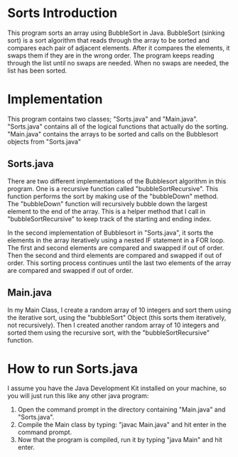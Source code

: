 # Sorts Introduction
This program sorts an array using BubbleSort in Java. BubbleSort (sinking sort) is a sort algorithm that reads through the array to be sorted and compares each pair of adjacent elements. After it compares the elements, it swaps them if they are in the wrong order. The program keeps reading through the list until no swaps are needed. When no swaps are needed, the list has been sorted. 

# Implementation 
This program contains two classes; "Sorts.java" and "Main.java". "Sorts.java" contains all of the logical functions that actually do the sorting. "Main.java" contains the arrays to be sorted and calls on the Bubblesort objects from "Sorts.java"

## Sorts.java
There are two different implementations of the Bubblesort algorithm in this program. One is a recursive function called "bubbleSortRecursive". This function performs the sort by making use of the "bubbleDown" method. 
The "bubbleDown" function will recursively bubble down the largest element to the end of the array. This is a helper method that I call in "bubbleSortRecursive" to keep track of the starting and ending index.

In the second implementation of Bubblesort in "Sorts.java", it sorts the elements in the array iteratively using a nested IF statement in a FOR loop. The first and second elements are compared and swapped if out of order.  Then the second and third elements are compared and swapped if out of order. This sorting process continues until the last two elements of the array are compared and swapped if out of order.

## Main.java
In my Main Class, I create a random array of 10 integers and sort them using the iterative sort, using the "bubbleSort" Object (this sorts them iteratively, not recursively). Then I created another random array of 10 integers and sorted them using the recursive sort, with the "bubbleSortRecursive" function.

# How to run Sorts.java
I assume you have the Java Development Kit installed on your machine, so you will just run this like any other java program:
  1.  Open the command prompt in the directory containing "Main.java" and "Sorts.java".
  2.  Compile the Main class by typing: "javac Main.java" and hit enter in the command prompt.
  3.  Now that the program is compiled, run it by typing "java Main" and hit enter.



